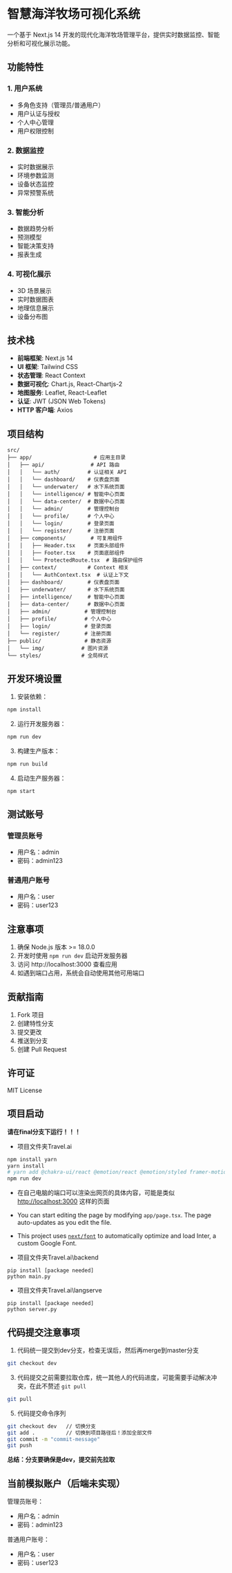# 智慧海洋牧场可视化系统

一个基于 Next.js 14 开发的现代化海洋牧场管理平台，提供实时数据监控、智能分析和可视化展示功能。

## 功能特性

### 1. 用户系统
- 多角色支持（管理员/普通用户）
- 用户认证与授权
- 个人中心管理
- 用户权限控制

### 2. 数据监控
- 实时数据展示
- 环境参数监测
- 设备状态监控
- 异常预警系统

### 3. 智能分析
- 数据趋势分析
- 预测模型
- 智能决策支持
- 报表生成

### 4. 可视化展示
- 3D 场景展示
- 实时数据图表
- 地理信息展示
- 设备分布图

## 技术栈

- **前端框架**: Next.js 14
- **UI 框架**: Tailwind CSS
- **状态管理**: React Context
- **数据可视化**: Chart.js, React-Chartjs-2
- **地图服务**: Leaflet, React-Leaflet
- **认证**: JWT (JSON Web Tokens)
- **HTTP 客户端**: Axios

## 项目结构

```
src/
├── app/                    # 应用主目录
│   ├── api/               # API 路由
│   │   └── auth/         # 认证相关 API
│   │   └── dashboard/    # 仪表盘页面
│   │   └── underwater/   # 水下系统页面
│   │   └── intelligence/ # 智能中心页面
│   │   └── data-center/  # 数据中心页面
│   │   └── admin/        # 管理控制台
│   │   └── profile/      # 个人中心
│   │   └── login/        # 登录页面
│   │   └── register/     # 注册页面
│   ├── components/        # 可复用组件
│   │   ├── Header.tsx    # 页面头部组件
│   │   ├── Footer.tsx    # 页面底部组件
│   │   └── ProtectedRoute.tsx  # 路由保护组件
│   ├── context/          # Context 相关
│   │   └── AuthContext.tsx  # 认证上下文
│   ├── dashboard/        # 仪表盘页面
│   ├── underwater/       # 水下系统页面
│   ├── intelligence/     # 智能中心页面
│   ├── data-center/      # 数据中心页面
│   ├── admin/           # 管理控制台
│   ├── profile/         # 个人中心
│   ├── login/           # 登录页面
│   └── register/        # 注册页面
├── public/              # 静态资源
│   └── img/            # 图片资源
└── styles/             # 全局样式
```

## 开发环境设置

1. 安装依赖：
```bash
npm install
```

2. 运行开发服务器：
```bash
npm run dev
```

3. 构建生产版本：
```bash
npm run build
```

4. 启动生产服务器：
```bash
npm start
```

## 测试账号

### 管理员账号
- 用户名：admin
- 密码：admin123

### 普通用户账号
- 用户名：user
- 密码：user123

## 注意事项

1. 确保 Node.js 版本 >= 18.0.0
2. 开发时使用 `npm run dev` 启动开发服务器
3. 访问 http://localhost:3000 查看应用
4. 如遇到端口占用，系统会自动使用其他可用端口

## 贡献指南

1. Fork 项目
2. 创建特性分支
3. 提交更改
4. 推送到分支
5. 创建 Pull Request

## 许可证

MIT License

## 项目启动

**请在final分支下运行！！！**

- 项目文件夹Travel.ai
```bash
npm install yarn
yarn install
# yarn add @chakra-ui/react @emotion/react @emotion/styled framer-motion （may be needed）
npm run dev
```
- 在自己电脑的端口可以渲染出网页的具体内容，可能是类似 [http://localhost:3000](http://localhost:3000) 这样的页面
- You can start editing the page by modifying `app/page.tsx`. The page auto-updates as you edit the file.
- This project uses [`next/font`](https://nextjs.org/docs/basic-features/font-optimization) to automatically optimize and load Inter, a custom Google Font.

- 项目文件夹Travel.ai\backend
```
pip install [package needed]
python main.py
```

- 项目文件夹Travel.ai\langserve
```
pip install [package needed]
python server.py
```

## 代码提交注意事项
1. 代码统一提交到dev分支，检查无误后，然后再merge到master分支  
```bash
git checkout dev
```
3. 代码提交之前需要拉取仓库，统一其他人的代码进度，可能需要手动解决冲突，在此不赘述 `git pull`
```bash
git pull
```
5. 代码提交命令序列
```bash
git checkout dev   // 切换分支
git add .          // 切换到项目路径后！添加全部文件
git commit -m "commit-message"   
git push
```
**总结：分支要确保是dev，提交前先拉取**


## 当前模拟账户（后端未实现）
管理员账号：
- 用户名：admin
- 密码：admin123

普通用户账号：
- 用户名：user
- 密码：user123

